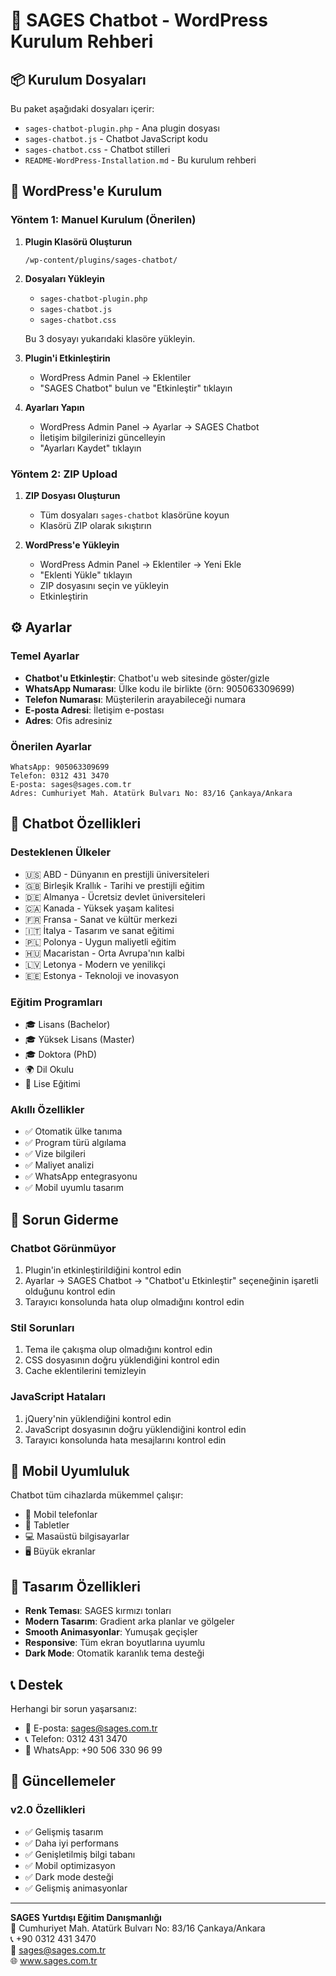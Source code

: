 # 🤖 SAGES Chatbot - WordPress Kurulum Rehberi

## 📦 Kurulum Dosyaları

Bu paket aşağıdaki dosyaları içerir:
- `sages-chatbot-plugin.php` - Ana plugin dosyası
- `sages-chatbot.js` - Chatbot JavaScript kodu
- `sages-chatbot.css` - Chatbot stilleri
- `README-WordPress-Installation.md` - Bu kurulum rehberi

## 🚀 WordPress'e Kurulum

### Yöntem 1: Manuel Kurulum (Önerilen)

1. **Plugin Klasörü Oluşturun**
   ```
   /wp-content/plugins/sages-chatbot/
   ```

2. **Dosyaları Yükleyin**
   - `sages-chatbot-plugin.php`
   - `sages-chatbot.js`
   - `sages-chatbot.css`
   
   Bu 3 dosyayı yukarıdaki klasöre yükleyin.

3. **Plugin'i Etkinleştirin**
   - WordPress Admin Panel → Eklentiler
   - "SAGES Chatbot" bulun ve "Etkinleştir" tıklayın

4. **Ayarları Yapın**
   - WordPress Admin Panel → Ayarlar → SAGES Chatbot
   - İletişim bilgilerinizi güncelleyin
   - "Ayarları Kaydet" tıklayın

### Yöntem 2: ZIP Upload

1. **ZIP Dosyası Oluşturun**
   - Tüm dosyaları `sages-chatbot` klasörüne koyun
   - Klasörü ZIP olarak sıkıştırın

2. **WordPress'e Yükleyin**
   - WordPress Admin Panel → Eklentiler → Yeni Ekle
   - "Eklenti Yükle" tıklayın
   - ZIP dosyasını seçin ve yükleyin
   - Etkinleştirin

## ⚙️ Ayarlar

### Temel Ayarlar
- **Chatbot'u Etkinleştir**: Chatbot'u web sitesinde göster/gizle
- **WhatsApp Numarası**: Ülke kodu ile birlikte (örn: 905063309699)
- **Telefon Numarası**: Müşterilerin arayabileceği numara
- **E-posta Adresi**: İletişim e-postası
- **Adres**: Ofis adresiniz

### Önerilen Ayarlar
```
WhatsApp: 905063309699
Telefon: 0312 431 3470
E-posta: sages@sages.com.tr
Adres: Cumhuriyet Mah. Atatürk Bulvarı No: 83/16 Çankaya/Ankara
```

## 🎯 Chatbot Özellikleri

### Desteklenen Ülkeler
- 🇺🇸 ABD - Dünyanın en prestijli üniversiteleri
- 🇬🇧 Birleşik Krallık - Tarihi ve prestijli eğitim
- 🇩🇪 Almanya - Ücretsiz devlet üniversiteleri
- 🇨🇦 Kanada - Yüksek yaşam kalitesi
- 🇫🇷 Fransa - Sanat ve kültür merkezi
- 🇮🇹 İtalya - Tasarım ve sanat eğitimi
- 🇵🇱 Polonya - Uygun maliyetli eğitim
- 🇭🇺 Macaristan - Orta Avrupa'nın kalbi
- 🇱🇻 Letonya - Modern ve yenilikçi
- 🇪🇪 Estonya - Teknoloji ve inovasyon

### Eğitim Programları
- 🎓 Lisans (Bachelor)
- 🎓 Yüksek Lisans (Master)
- 🎓 Doktora (PhD)
- 🌍 Dil Okulu
- 🎒 Lise Eğitimi

### Akıllı Özellikler
- ✅ Otomatik ülke tanıma
- ✅ Program türü algılama
- ✅ Vize bilgileri
- ✅ Maliyet analizi
- ✅ WhatsApp entegrasyonu
- ✅ Mobil uyumlu tasarım

## 🔧 Sorun Giderme

### Chatbot Görünmüyor
1. Plugin'in etkinleştirildiğini kontrol edin
2. Ayarlar → SAGES Chatbot → "Chatbot'u Etkinleştir" seçeneğinin işaretli olduğunu kontrol edin
3. Tarayıcı konsolunda hata olup olmadığını kontrol edin

### Stil Sorunları
1. Tema ile çakışma olup olmadığını kontrol edin
2. CSS dosyasının doğru yüklendiğini kontrol edin
3. Cache eklentilerini temizleyin

### JavaScript Hataları
1. jQuery'nin yüklendiğini kontrol edin
2. JavaScript dosyasının doğru yüklendiğini kontrol edin
3. Tarayıcı konsolunda hata mesajlarını kontrol edin

## 📱 Mobil Uyumluluk

Chatbot tüm cihazlarda mükemmel çalışır:
- 📱 Mobil telefonlar
- 📱 Tabletler
- 💻 Masaüstü bilgisayarlar
- 🖥️ Büyük ekranlar

## 🎨 Tasarım Özellikleri

- **Renk Teması**: SAGES kırmızı tonları
- **Modern Tasarım**: Gradient arka planlar ve gölgeler
- **Smooth Animasyonlar**: Yumuşak geçişler
- **Responsive**: Tüm ekran boyutlarına uyumlu
- **Dark Mode**: Otomatik karanlık tema desteği

## 📞 Destek

Herhangi bir sorun yaşarsanız:
- 📧 E-posta: sages@sages.com.tr
- 📞 Telefon: 0312 431 3470
- 💬 WhatsApp: +90 506 330 96 99

## 🔄 Güncellemeler

### v2.0 Özellikleri
- ✅ Gelişmiş tasarım
- ✅ Daha iyi performans
- ✅ Genişletilmiş bilgi tabanı
- ✅ Mobil optimizasyon
- ✅ Dark mode desteği
- ✅ Gelişmiş animasyonlar

---

**SAGES Yurtdışı Eğitim Danışmanlığı**  
📍 Cumhuriyet Mah. Atatürk Bulvarı No: 83/16 Çankaya/Ankara  
📞 +90 0312 431 3470  
📧 sages@sages.com.tr  
🌐 www.sages.com.tr
